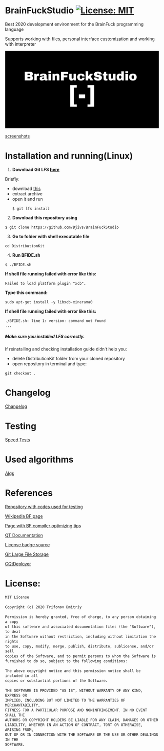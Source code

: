 # BrainFuckStudio [![License: MIT](https://img.shields.io/badge/License-MIT-yellow.svg)](https://github.com/Djivs/BrainFuckStudio/blob/master/LICENSE)

Best 2020 development environment for the BrainFuck programming language

Supports working with files, personal interface customization and working with interpreter

![preview](/img/large_logo.jpg)

[screenshots](https://github.com/Djivs/BrainFuckStudio/tree/master/screenshots)

# Installation and running(Linux)
1. **Download Git LFS [here](https://git-lfs.github.com/)**

Briefly:
- download [this](https://github.com/git-lfs/git-lfs/releases/download/v2.11.0/git-lfs-linux-amd64-v2.11.0.tar.gz)
- extract archive
- open it and run
    ```
    $ git lfs install
    ```
2. **Download this repository using**

```
$ git clone https://github.com/Djivs/BrainFuckStudio
```

3. **Go to folder with shell executable file**

```
cd DistributionKit
```

4. **Run BFIDE.sh**

```
$ ./BFIDE.sh
```

**If shell file running failed with error like this:**

```
Failed to load platform plugin "xcb".
```

**Type this command:**

```
sudo apt-get install -y libxcb-xinerama0
```


**If shell file running failed with error like this:**

```
./BFIDE.sh: line 1: version: command not found
...
```
##### Make sure you installed LFS correctly.
If reinstalling and checking installation guide didn't help you:
- delete DistributionKit folder from your cloned repository
- open repository in terminal and type:
```
git checkout .
```


# Changelog
[Changelog](https://github.com/Djivs/BrainFuckStudio/blob/master/CHANGELOG.md)

# Testing

[Speed Tests](https://github.com/Djivs/BrainFuckStudio/blob/master/SPEEDTESTS.md)

# Used algorithms

[Algs](ALGS.md)

# References
[Repository with codes used for testing](https://github.com/rdebath/Brainfuck/tree/master/testing)

[Wikipedia BF page](https://ru.wikipedia.org/wiki/Brainfuck)

[Page with BF compiler optimizing tips](https://www.nayuki.io/page/optimizing-brainfuck-compiler)

[QT Documentation](https://doc.qt.io/qt-5/)

[License badge source](https://gist.github.com/lukas-h/2a5d00690736b4c3a7ba)

[Git Large File Storage](https://git-lfs.github.com/)

[CQtDeployer](https://github.com/QuasarApp/CQtDeployer)

# License:

```
MIT License

Copyright (c) 2020 Trifonov Dmitriy

Permission is hereby granted, free of charge, to any person obtaining a copy
of this software and associated documentation files (the "Software"), to deal
in the Software without restriction, including without limitation the rights
to use, copy, modify, merge, publish, distribute, sublicense, and/or sell
copies of the Software, and to permit persons to whom the Software is
furnished to do so, subject to the following conditions:

The above copyright notice and this permission notice shall be included in all
copies or substantial portions of the Software.

THE SOFTWARE IS PROVIDED "AS IS", WITHOUT WARRANTY OF ANY KIND, EXPRESS OR
IMPLIED, INCLUDING BUT NOT LIMITED TO THE WARRANTIES OF MERCHANTABILITY,
FITNESS FOR A PARTICULAR PURPOSE AND NONINFRINGEMENT. IN NO EVENT SHALL THE
AUTHORS OR COPYRIGHT HOLDERS BE LIABLE FOR ANY CLAIM, DAMAGES OR OTHER
LIABILITY, WHETHER IN AN ACTION OF CONTRACT, TORT OR OTHERWISE, ARISING FROM,
OUT OF OR IN CONNECTION WITH THE SOFTWARE OR THE USE OR OTHER DEALINGS IN THE
SOFTWARE.
```
